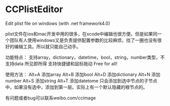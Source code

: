 CCPlistEditor
=============

Edit plist file on windows (with .net framework4.0)

plist文件在ios和mac开发中用的很多，在xcode中编辑也很方便。但是如果同一个团队有人使用windows又是负责提供配置参数的比较麻烦，找了一圈也没有很好的编辑工具。所以就只能自己动手。

功能特点：
支持array，dictionary，datetime，bool，string，number类型，不支持data
所见即所得
支持快捷键和鼠标拖动
Free for all!


使用方法：
Alt+A 添加array 
Alt+B 添加bool
Alt+D 添加dictionary
Alt+N 添加number
Alt+S 添加string
Alt+T 添加datetome
只会添加到选中节点的子节点中，如果没有选中，添加到第一层。实际上有一个默认隐藏的根节点的。

有问题或者bug可以联系weibo.com/ccimage
